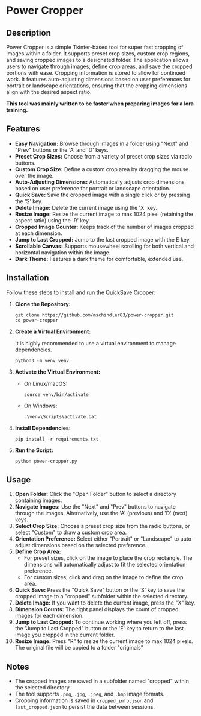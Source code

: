 # Power Cropper

## Description

Power Cropper is a simple Tkinter-based tool for super fast cropping of images within a folder. It supports preset crop sizes, custom crop regions, and saving cropped images to a designated folder. The application allows users to navigate through images, define crop areas, and save the cropped portions with ease. Cropping information is stored to allow for continued work. It features auto-adjusting dimensions based on user preferences for portrait or landscape orientations, ensuring that the cropping dimensions align with the desired aspect ratio.

__This tool was mainly written to be faster when preparing images for a lora training.__

## Features

-   **Easy Navigation:** Browse through images in a folder using "Next" and "Prev" buttons or the 'A' and 'D' keys.
-   **Preset Crop Sizes:** Choose from a variety of preset crop sizes via radio buttons.
-   **Custom Crop Size:** Define a custom crop area by dragging the mouse over the image.
-   **Auto-Adjusting Dimensions:** Automatically adjusts crop dimensions based on user preference for portrait or landscape orientation.
-   **Quick Save:** Save the cropped image with a single click or by pressing the 'S' key.
-   **Delete Image:** Delete the current image using the 'X' key.
-   **Resize Image:** Resize the current image to max 1024 pixel (retaining the aspect ratio) using the 'R' key.
-   **Cropped Image Counter:** Keeps track of the number of images cropped at each dimension.
-   **Jump to Last Cropped:** Jump to the last cropped image with the E key.
-   **Scrollable Canvas:** Supports mousewheel scrolling for both vertical and horizontal navigation within the image.
-   **Dark Theme:** Features a dark theme for comfortable, extended use.

## Installation

Follow these steps to install and run the QuickSave Cropper:

1.  **Clone the Repository:**

    ```
    git clone https://github.com/mschindler83/power-cropper.git
    cd power-cropper
    ```

2.  **Create a Virtual Environment:**

    It is highly recommended to use a virtual environment to manage dependencies.

    ```
    python3 -m venv venv
    ```

3.  **Activate the Virtual Environment:**

    *   On Linux/macOS:

        ```
        source venv/bin/activate
        ```

    *   On Windows:

        ```
        .\venv\Scripts\activate.bat
        ```

4.  **Install Dependencies:**

    ```
    pip install -r requirements.txt
    ```

5.  **Run the Script:**

    ```
    python power-cropper.py
    ```

## Usage

1.  **Open Folder:** Click the "Open Folder" button to select a directory containing images.
2.  **Navigate Images:** Use the "Next" and "Prev" buttons to navigate through the images. Alternatively, use the 'A' (previous) and 'D' (next) keys.
3.  **Select Crop Size:** Choose a preset crop size from the radio buttons, or select "Custom" to draw a custom crop area.
4.  **Orientation Preference:** Select either "Portrait" or "Landscape" to auto-adjust dimensions based on the selected preference.
5.  **Define Crop Area:**
    *   For preset sizes, click on the image to place the crop rectangle. The dimensions will automatically adjust to fit the selected orientation preference.
    *   For custom sizes, click and drag on the image to define the crop area.
6.  **Quick Save:** Press the "Quick Save" button or the 'S' key to save the cropped image to a "cropped" subfolder within the selected directory.
7.  **Delete Image:** If you want to delete the current image, press the "X" key.
8.  **Dimension Counts:** The right panel displays the count of cropped images for each dimension.
9.  **Jump to Last Cropped:** To continue working where you left off, press the "Jump to Last Cropped" button or the 'E' key to return to the last image you cropped in the current folder.
10. **Resize Image:** Press "R" to resize the current image to max 1024 pixels. The original file will be copied to a folder "originals"

## Notes

*   The cropped images are saved in a subfolder named "cropped" within the selected directory.
*   The tool supports `.png`, `.jpg`, `.jpeg`, and `.bmp` image formats.
*   Cropping information is saved in `cropped_info.json` and `last_cropped.json` to persist the data between sessions.

